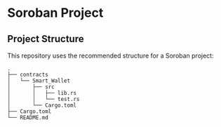 # Soroban Project

## Project Structure

This repository uses the recommended structure for a Soroban project:
```text
.
├── contracts
│   └── Smart_Wallet
│       ├── src
│       │   ├── lib.rs
│       │   └── test.rs
│       └── Cargo.toml
├── Cargo.toml
└── README.md
```
